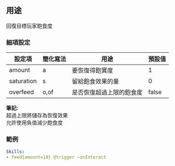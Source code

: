 用途
--------------

回復目標玩家飽食度

### 細項設定

| 設定項 | 簡化寫法 | 用途 | 預設值 |
|------------|---------|-------------------------------------|---------|
| amount | a   | 要恢復得飽實度 | 1   |
| saturation | s   | 留給飽食效果的量 | 0   |
| overfeed   | o,of| 是否恢復超過上限的飽食度  | false   |

**筆記:**  
超過上限將儲存為恢復效果  
允許使用負值減少飽食度

  

### 範例
```yaml
Skills:
- feed{amount=10} @trigger ~onInteract
```
